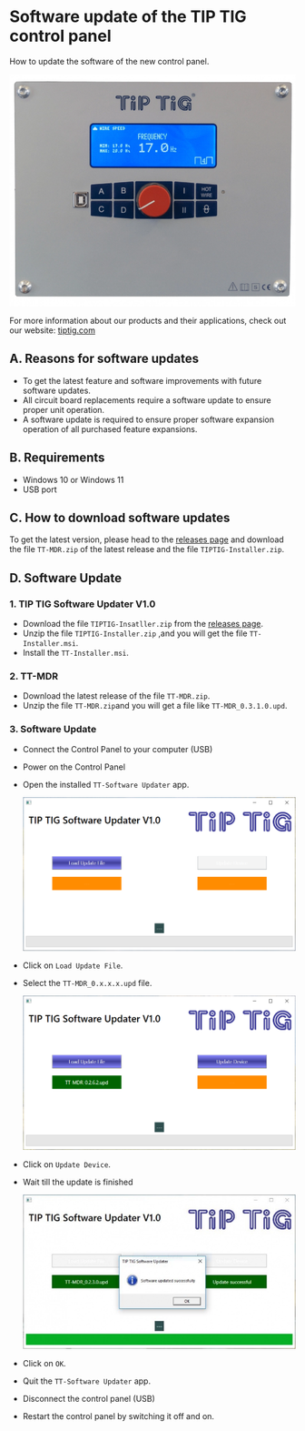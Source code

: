 # Software update of the TIP TIG control panel

How to update the software of the new control panel.

![TIP TIG Control Panel](https://github.com/tip-tig/Software-Updates-of-the-TIP-TIG-Control-Panel/blob/main/assets/TIP%20TIG%20Control%20Panel.png)

For more information about our products and their applications, check out our website: [tiptig.com](https://tiptig.com)



## A. Reasons for software updates
- To get the latest feature and software improvements with future software updates.
- All circuit board replacements require a software update to ensure proper unit operation.
- A software update is required to ensure proper software expansion operation of all purchased feature expansions.

## B. Requirements

- Windows 10 or Windows 11
- USB port

## C. How to download software updates

To get the latest version, please head to the [releases page](https://github.com/tip-tig/Software-Updates-of-the-TIP-TIG-Control-Panel/releases) and download the file `TT-MDR.zip` of the latest release and the file `TIPTIG-Installer.zip`.

## D. Software Update

### 1. TIP TIG Software Updater V1.0

- Download the file `TIPTIG-Insatller.zip` from the [releases page](https://github.com/tip-tig/Software-Updates-of-the-TIP-TIG-Control-Panel/releases).
- Unzip the file `TIPTIG-Installer.zip` ,and you will get the file `TT-Installer.msi`.
- Install the `TT-Installer.msi`.



### 2. TT-MDR

- Download the latest release of the file `TT-MDR.zip`.
- Unzip the file `TT-MDR.zip`and you will get a file like `TT-MDR_0.3.1.0.upd`.



### 3. Software Update

- Connect the Control Panel to your computer (USB)
- Power on the Control Panel



- Open the installed `TT-Software Updater` app.

  <img src="https://github.com/tip-tig/Software-Updates-of-the-TIP-TIG-Control-Panel/blob/main/assets/Update_1.PNG" width="640"/>



- Click on `Load Update File`.

- Select the `TT-MDR_0.x.x.x.upd` file.

  

  <img src="https://github.com/tip-tig/Software-Updates-of-the-TIP-TIG-Control-Panel/blob/main/assets/Update_2.PNG" width="640"/>

  

- Click on `Update Device`.

- Wait till the update is finished

  

  <img src="https://github.com/tip-tig/Software-Updates-of-the-TIP-TIG-Control-Panel/blob/main/assets/Update_3.png" width="640"/>

  

- Click on `OK`.

- Quit the `TT-Software Updater` app.

- Disconnect the control panel (USB)

- Restart the control panel by switching it off and on.

